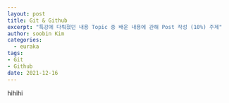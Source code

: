 ```yaml
---
layout: post
title: Git & Github
excerpt: "특강에 다뤄졌던 내용 Topic 중 배운 내용에 관해 Post 작성 (10%) 주제"
author: soobin Kim
categories:
  - euraka
tags:
- Git
- Github
date: 2021-12-16
---
```


hihihi